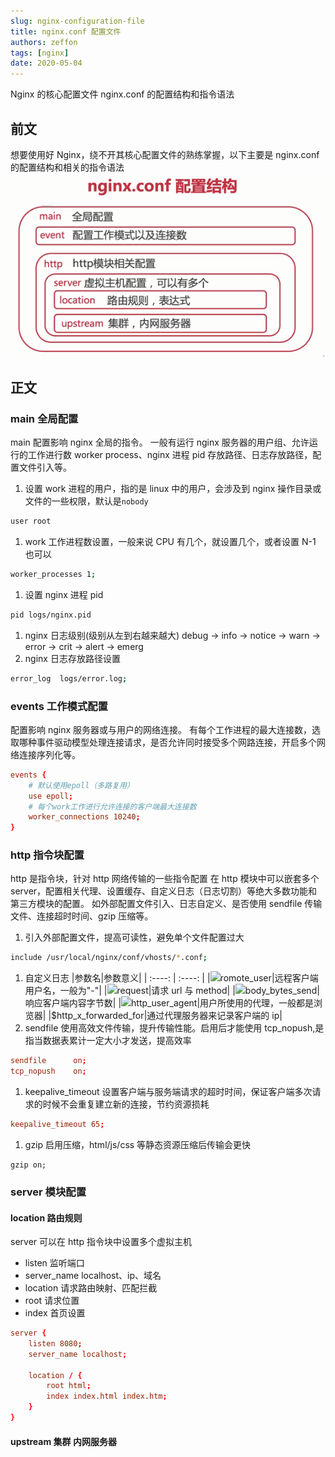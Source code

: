 ```yaml
---
slug: nginx-configuration-file
title: nginx.conf 配置文件
authors: zeffon
tags: [nginx]
date: 2020-05-04
---
```


Nginx 的核心配置文件 nginx.conf 的配置结构和指令语法

<!--truncate-->

## 前文

想要使用好 Nginx，绕不开其核心配置文件的熟练掌握，以下主要是 nginx.conf 的配置结构和相关的指令语法
![04-01-nginx.conf.png](./img/05/04-01-nginx.conf.png)

## 正文

### main 全局配置

main 配置影响 nginx 全局的指令。
一般有运行 nginx 服务器的用户组、允许运行的工作进行数 worker process、nginx 进程 pid 存放路径、日志存放路径，配置文件引入等。

1. 设置 work 进程的用户，指的是 linux 中的用户，会涉及到 nginx 操作目录或文件的一些权限，默认是`nobody`

```sh
user root
```

1. work 工作进程数设置，一般来说 CPU 有几个，就设置几个，或者设置 N-1 也可以

```sh
worker_processes 1;
```

1. 设置 nginx 进程 pid

```sh
pid logs/nginx.pid
```

1. nginx 日志级别(级别从左到右越来越大)
   debug -> info -> notice -> warn -> error -> crit -> alert -> emerg
2. nginx 日志存放路径设置

```sh
error_log  logs/error.log;
```

### events 工作模式配置

配置影响 nginx 服务器或与用户的网络连接。
有每个工作进程的最大连接数，选取哪种事件驱动模型处理连接请求，是否允许同时接受多个网路连接，开启多个网络连接序列化等。

```conf
events {
    # 默认使用epoll（多路复用）
    use epoll;
    # 每个work工作进行允许连接的客户端最大连接数
    worker_connections 10240;
}
```

### http 指令块配置

http 是指令块，针对 http 网络传输的一些指令配置
在 http 模块中可以嵌套多个 server，配置相关代理、设置缓存、自定义日志（日志切割）等绝大多数功能和第三方模块的配置。
如外部配置文件引入、日志自定义、是否使用 sendfile 传输文件、连接超时时间、gzip 压缩等。

1. 引入外部配置文件，提高可读性，避免单个文件配置过大

```sh
include /usr/local/nginx/conf/vhosts/*.conf;
```

1. 自定义日志
   |参数名|参数意义|
   | :----: | :----: |
   |![](https://g.yuque.com/gr/latex?romote_addr%7C%E5%AE%A2%E6%88%B7%E7%AB%AFip%7C%0A%7C#card=math&code=romote_addr%7C%E5%AE%A2%E6%88%B7%E7%AB%AFip%7C%0A%7C&id=sDli3)romote_user|远程客户端用户名，一般为"-"|
   |![](https://g.yuque.com/gr/latex?time_local%7C%E6%97%B6%E9%97%B4%E4%B8%8E%E6%97%B6%E5%8C%BA%7C%0A%7C#card=math&code=time_local%7C%E6%97%B6%E9%97%B4%E4%B8%8E%E6%97%B6%E5%8C%BA%7C%0A%7C&id=efPHL)request|请求 url 与 method|
   |![](https://g.yuque.com/gr/latex?status%7C%E5%93%8D%E5%BA%94%E7%8A%B6%E6%80%81%E7%A0%81%7C%0A%7C#card=math&code=status%7C%E5%93%8D%E5%BA%94%E7%8A%B6%E6%80%81%E7%A0%81%7C%0A%7C&id=V240c)body_bytes_send|响应客户端内容字节数|
   |![](https://g.yuque.com/gr/latex?http_referer%7C%E8%AE%B0%E5%BD%95%E7%94%A8%E6%88%B7%E4%BB%8E%E5%93%AA%E4%B8%AA%E9%93%BE%E6%8E%A5%E8%B7%B3%E8%BD%AC%E8%BF%87%E6%9D%A5%E7%9A%84%7C%0A%7C#card=math&code=http_referer%7C%E8%AE%B0%E5%BD%95%E7%94%A8%E6%88%B7%E4%BB%8E%E5%93%AA%E4%B8%AA%E9%93%BE%E6%8E%A5%E8%B7%B3%E8%BD%AC%E8%BF%87%E6%9D%A5%E7%9A%84%7C%0A%7C&id=K5CAh)http_user_agent|用户所使用的代理，一般都是浏览器|
   |$http_x_forwarded_for|通过代理服务器来记录客户端的 ip|
2. sendfile 使用高效文件传输，提升传输性能。启用后才能使用 tcp_nopush,是指当数据表累计一定大小才发送，提高效率

```conf
sendfile      on;
tcp_nopush    on;
```

1. keepalive_timeout 设置客户端与服务端请求的超时时间，保证客户端多次请求的时候不会重复建立新的连接，节约资源损耗

```conf
keepalive_timeout 65;
```

1. gzip 启用压缩，html/js/css 等静态资源压缩后传输会更快

```shell
gzip on;
```

### server 模块配置

#### location 路由规则

server 可以在 http 指令块中设置多个虚拟主机

- listen 监听端口
- server_name localhost、ip、域名
- location 请求路由映射、匹配拦截
- root 请求位置
- index 首页设置

```conf
server {
    listen 8080;
    server_name localhost;

    location / {
        root html;
        index index.html index.htm;
    }
}
```

#### upstream 集群 内网服务器
